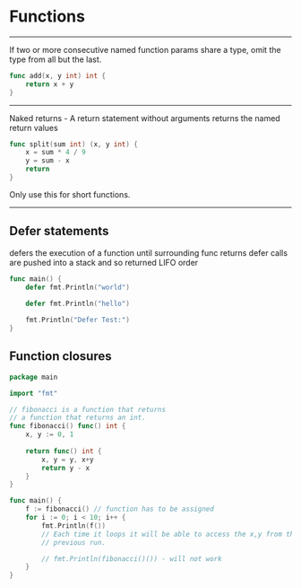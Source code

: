 # Functions

---

If two or more consecutive named function params share a type, omit the 
type from all but the last.

```go
func add(x, y int) int {
	return x + y
}
```

---

Naked returns - A return statement without arguments returns the named
return values

```go
func split(sum int) (x, y int) {
	x = sum * 4 / 9
	y = sum - x
	return
}
```

Only use this for short functions.

---

## Defer statements

defers the execution of a function until surrounding func returns
defer calls are pushed into a stack and so returned LIFO order

```go
func main() {
	defer fmt.Println("world")

	defer fmt.Println("hello")
    
    fmt.Println("Defer Test:")
}
```

## Function closures

```go
package main

import "fmt"

// fibonacci is a function that returns
// a function that returns an int.
func fibonacci() func() int {
	x, y := 0, 1
	
	return func() int {
		x, y = y, x+y
		return y - x
	}
}

func main() {
	f := fibonacci() // function has to be assigned
	for i := 0; i < 10; i++ {
		fmt.Println(f())
        // Each time it loops it will be able to access the x,y from the
        // previous run.

        // fmt.Println(fibonacci()()) - will not work
	}
}
```